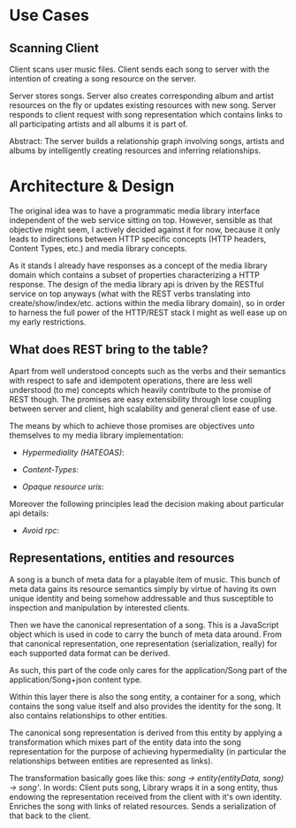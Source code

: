 Use Cases
=========

Scanning Client
---------------

Client scans user music files. Client sends each song to server with the intention of creating a song resource 
on the server.
           
Server stores songs. Server also creates corresponding album and artist resources on the fly or updates 
existing resources with new song. Server responds to client request with song representation which contains 
links to all participating artists and all albums it is part of.

Abstract: The server builds a relationship graph involving songs, artists and albums by intelligently creating 
resources and inferring relationships. 

Architecture & Design
======================

The original idea was to have a programmatic media library interface independent of the web service sitting
on top. However, sensible as that objective might seem, I actively decided against it for now, because it only
leads to indirections between HTTP specific concepts (HTTP headers, Content Types, etc.) and media library
concepts.

As it stands I already have responses as a concept of the media library domain which contains a subset of 
properties characterizing a HTTP response. The design of the media library api is driven by the RESTful
service on top anyways (what with the REST verbs translating into create/show/index/etc. actions within
the media library domain), so in order to harness the full power of the HTTP/REST stack I might as well ease 
up on my early restrictions.

What does REST bring to the table?
----------------------------------

Apart from well understood concepts such as the verbs and their semantics with respect to safe and idempotent
operations, there are less well understood (to me) concepts which heavily contribute to the promise of REST
though. The promises are easy extensibility through lose coupling between server and client, high scalability
and general client ease of use.

The means by which to achieve those promises are objectives unto themselves to my media library implementation:

* _Hypermediality (HATEOAS)_:

* _Content-Types_:

* _Opaque resource uris_:

Moreover the following principles lead the decision making about particular api details:

* _Avoid rpc_: 


Representations, entities and resources
----------------------------------------
A song is a bunch of meta data for a playable item of music. This bunch of meta data gains its resource 
semantics simply by virtue of having its own unique identity and being somehow addressable and thus 
susceptible to inspection and manipulation by interested clients.

Then we have the canonical representation of a song. This is a JavaScript object which is used in code 
to carry the bunch of meta data around. From that canonical representation, one representation 
(serialization, really) for each supported data format can be derived.

As such, this part of the code only cares for the application/Song part of the application/Song+json 
content type.

Within this layer there is also the song entity, a container for a song, which contains the song value 
itself and also provides the identity for the song. It also contains relationships to other entities.
 
The canonical song representation is derived from this entity by applying a transformation which mixes part 
of the entity data into the song representation for the purpose of achieving hypermediality (in particular 
the relationships between entities are represented as links).

The transformation basically goes like this: _song -> entity(entityData, song) -> song'_.
In words: Client puts song, Library wraps it in a song entity, thus endowing the representation received
from the client with it's own identity. Enriches the song with links of related resources. Sends a
serialization of that back to the client.
